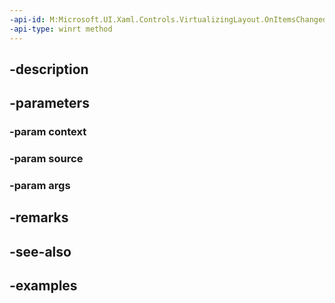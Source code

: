 ```yaml
---
-api-id: M:Microsoft.UI.Xaml.Controls.VirtualizingLayout.OnItemsChangedCore(Microsoft.UI.Xaml.Controls.VirtualizingLayoutContext,System.Object,Windows.UI.Xaml.Interop.NotifyCollectionChangedEventArgs)
-api-type: winrt method
---
```


## -description

## -parameters

### -param context

### -param source

### -param args

## -remarks

## -see-also

## -examples

